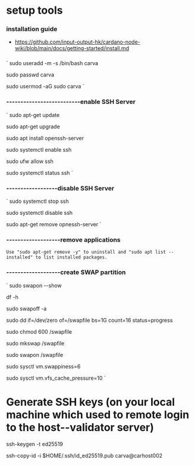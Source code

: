 # setup tools

### installation guide
  - https://github.com/input-output-hk/cardano-node-wiki/blob/main/docs/getting-started/install.md

### 
`
sudo useradd -m -s /bin/bash carva

sudo passwd carva

sudo usermod -aG sudo carva
`

### --------------------------enable SSH Server
`
sudo apt-get update

sudo apt-get upgrade

sudo apt install openssh-server

sudo systemctl enable ssh

sudo ufw allow ssh

sudo systemctl status ssh
`

### ------------------disable SSH Server
`
sudo systemctl stop ssh

sudo systemctl disable ssh

sudo apt-get remove opnessh-server
`
### -------------------remove applications
`
Use "sudo apt-get remove -y" to uninstall and "sudo apt list --installed" to list installed packages.
`
### -------------------create SWAP partition
`
sudo swapon --show

df -h

sudo swapoff -a

sudo dd if=/dev/zero of=/swapfile bs=1G count=16 status=progress

sudo chmod 600 /swapfile

sudo mkswap /swapfile

sudo swapon /swapfile

sudo sysctl vm.swappiness=6

sudo sysctl vm.vfs_cache_pressure=10
`

# Generate SSH keys (on your local machine which used to remote login to the host--validator server)

ssh-keygen -t ed25519

ssh-copy-id -i $HOME/.ssh/id_ed25519.pub carva@carhost002


